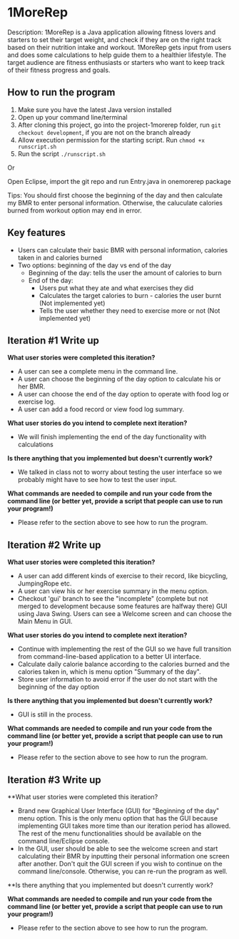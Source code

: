 # 1MoreRep
Description: 1MoreRep is a Java application allowing fitness lovers and starters to set their target weight, and check if they are on the right track based on their nutrition intake and workout. 1MoreRep gets input from users and does some calculations to help guide them to a healthier lifestyle. The target audience are fitness enthusiasts or starters who want to keep track of their fitness progress and goals.

## How to run the program

1. Make sure you have the latest Java version installed
2. Open up your command line/terminal
3. After cloning this project, go into the project-1morerep folder, run `git checkout development`, if you are not on the branch already
4. Allow execution permission for the starting script. Run `chmod +x runscript.sh`
5. Run the script `./runscript.sh` 

Or

Open Eclipse, import the git repo and run Entry.java in onemorerep package

Tips:
You should first choose the beginning of the day and then calculate my BMR to enter personal information.
Otherwise, the caluculate calories burned from workout option may end in error.

## Key features

- Users can calculate their basic BMR with personal information, calories taken in and calories burned
- Two options: beginning of the day vs end of the day
  - Beginning of the day: tells the user the amount of calories to burn
  - End of the day: 
    - Users put what they ate and what exercises they did
    - Calculates the target calories to burn - calories the user burnt (Not implemented yet)
    - Tells the user whether they need to exercise more or not (Not implemented yet)


## Iteration #1 Write up

**What user stories were completed this iteration?**
- A user can see a complete menu in the command line.
- A user can choose the beginning of the day option to calculate his or her BMR.
- A user can choose the end of the day option to operate with food log or exercise log.
- A user can add a food record or view food log summary.

**What user stories do you intend to complete next iteration?**
- We will finish implementing the end of the day functionality with calculations

**Is there anything that you implemented but doesn't currently work?**
- We talked in class not to worry about testing the user interface so we probably might have to see how to test the user input.

**What commands are needed to compile and run your code from the command line (or better yet, provide a script that people can use to run your program!)**
- Please refer to the section above to see how to run the program.




## Iteration #2 Write up

**What user stories were completed this iteration?**
- A user can add different kinds of exercise to their record, like bicycling, JumpingRope etc.
- A user can view his or her exercise summary in the menu option.
- Checkout 'gui' branch to see the "incomplete" (complete but not merged to development because some features are halfway there) GUI using Java Swing. Users can see a Welcome screen and can choose the Main Menu in GUI.

**What user stories do you intend to complete next iteration?**
- Continue with implementing the rest of the GUI so we have full transition from command-line-based application to a better UI interface.
- Calculate daily calorie balance according to the calories burned and the calories taken in, which is menu option "Summary of the day".
- Store user information to avoid error if the user do not start with the beginning of the day option

**Is there anything that you implemented but doesn't currently work?**
- GUI is still in the process.

**What commands are needed to compile and run your code from the command line (or better yet, provide a script that people can use to run your program!)**
- Please refer to the section above to see how to run the program.


## Iteration #3 Write up

**What user stories were completed this iteration?
- Brand new Graphical User Interface (GUI) for "Beginning of the day" menu option. This is the only menu option that has the GUI because implementing GUI takes more time than our iteration period has allowed. The rest of the menu functionalities should be available on the command line/Eclipse console.
- In the GUI, user should be able to see the welcome screen and start calculating their BMR by inputting their personal information one screen after another. Don't quit the GUI screen if you wish to continue on the command line/console. Otherwise, you can re-run the program as well.


**Is there anything that you implemented but doesn't currently work?

**What commands are needed to compile and run your code from the command line (or better yet, provide a script that people can use to run your program!)**
- Please refer to the section above to see how to run the program.
